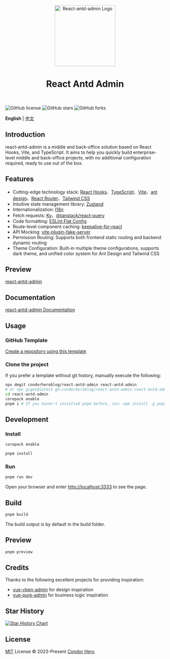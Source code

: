 <div align="center">
	<a href="https://github.com/condorheroblog/react-antd-admin/">
		<img alt="React-antd-admin Logo" width="192" src="https://github.com/user-attachments/assets/1de76309-4cf5-4e34-a32f-92c361bace2a">
	</a>
	<br />
	<h1>React Antd Admin</h1>
	<br />
</div>

![GitHub license](https://img.shields.io/github/license/condorheroblog/react-antd-admin?style=flat)
![GitHub stars](https://img.shields.io/github/stars/condorheroblog/react-antd-admin?color=fa6470&style=flat)
![GitHub forks](https://img.shields.io/github/forks/condorheroblog/react-antd-admin?style=flat)

**English** | [中文](./README.zh-CN.md)

## Introduction

react-antd-admin is a middle and back-office solution based on React Hooks, Vite, and TypeScript. It aims to help you quickly build enterprise-level middle and back-office projects, with no additional configuration required, ready to use out of the box.

## Features

- Cutting-edge technology stack: [React Hooks](https://react.dev/)、[TypeScript](https://www.typescriptlang.org/)、[Vite](https://vitejs.dev/)、[ant design](https://ant.design/)、[React Router](https://reactrouter.com/)、[Tailwind CSS](https://tailwindcss.com/docs/installation)
- Intuitive state management library: [Zustand](https://zustand-demo.pmnd.rs/)
- Internationalization: [I18n](https://react.i18next.com/)
- Fetch requests: [Ky](https://github.com/sindresorhus/ky)、[@tanstack/react-query](https://tanstack.com/query/latest/docs/framework/react/overview)
- Code formatting: [ESLint Flat Config](https://eslint.org/docs/latest/use/configure/configuration-files-new/)
- Route-level component caching: [keepalive-for-react](https://github.com/irychen/keepalive-for-react)
- API Mocking: [vite-plugin-fake-server](https://github.com/condorheroblog/vite-plugin-fake-server)
- Permission Routing: Supports both frontend static routing and backend dynamic routing
- Theme Configuration: Built-in multiple theme configurations, supports dark theme, and unified color system for Ant Design and Tailwind CSS

## Preview

[react-antd-admin](https://condorheroblog.github.io/react-antd-admin/)

## Documentation

[react-antd-admin Documentation](https://condorheroblog.github.io/react-antd-admin/docs/)

## Usage

### GitHub Template

[Create a repository using this template](https://github.com/new?template_name=react-antd-admin&template_owner=condorheroblog)

### Clone the project

If you prefer a template without git history, manually execute the following:

```bash
npx degit condorheroblog/react-antd-admin react-antd-admin
# or npx giget@latest gh:condorheroblog/react-antd-admin react-antd-admin
cd react-antd-admin
corepack enable
pnpm i # If you haven't installed pnpm before, run: npm install -g pnpm
```

## Development

### Install

```bash
corepack enable

pnpm install
```

### Run

```bash
pnpm run dev
```

Open your browser and enter [http://localhost:3333](http://localhost:3333) to see the page.

## Build

```bash
pnpm build
```

The build output is by default in the build folder.

## Preview

```bash
pnpm preview
```

## Credits

Thanks to the following excellent projects for providing inspiration:

- [vue-vben-admin](https://github.com/vbenjs/vue-vben-admin)  for design inspiration
- [vue-pure-admin](https://github.com/pure-admin/vue-pure-admin) for business logic inspiration

## Star History

[![Star History Chart](https://api.star-history.com/svg?repos=condorheroblog/react-antd-admin&type=Date)](https://star-history.com/#condorheroblog/react-antd-admin&Date)

## License

[MIT](https://github.com/condorheroblog/react-antd-admin/blob/main/LICENSE) License © 2023-Present [Condor Hero](https://github.com/condorheroblog)
